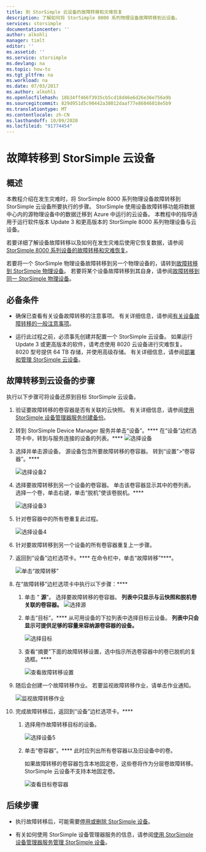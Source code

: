 ```yaml
---
title: 到 StorSimple 云设备的故障转移和灾难恢复
description: 了解如何将 StorSimple 8000 系列物理设备故障转移到云设备。
services: storsimple
documentationcenter: ''
author: alkohli
manager: timlt
editor: ''
ms.assetid: ''
ms.service: storsimple
ms.devlang: na
ms.topic: how-to
ms.tgt_pltfrm: na
ms.workload: na
ms.date: 07/03/2017
ms.author: alkohli
ms.openlocfilehash: 18b34ff466f3935cb5cd18d46e6d26e36e756a9b
ms.sourcegitcommit: 829d951d5c90442a38012daaf77e86046018e5b9
ms.translationtype: MT
ms.contentlocale: zh-CN
ms.lasthandoff: 10/09/2020
ms.locfileid: "91774454"
---
```

# <a name="fail-over-to-your-storsimple-cloud-appliance"></a>故障转移到 StorSimple 云设备

## <a name="overview"></a>概述

本教程介绍在发生灾难时，将 StorSimple 8000 系列物理设备故障转移到 StorSimple 云设备所要执行的步骤。 StorSimple 使用设备故障转移功能将数据中心内的源物理设备中的数据迁移到 Azure 中运行的云设备。 本教程中的指导适用于运行软件版本 Update 3 和更高版本的 StorSimple 8000 系列物理设备与云设备。

若要详细了解设备故障转移以及如何在发生灾难后使用它恢复数据，请参阅 [StorSimple 8000 系列设备的故障转移和灾难恢复](storsimple-8000-device-failover-disaster-recovery.md)。

若要将一个 StorSimple 物理设备故障转移到另一个物理设备的，请转到[故障转移到 StorSimple 物理设备](storsimple-8000-device-failover-physical-device.md)。 若要将某个设备故障转移到其自身，请参阅[故障转移到同一 StorSimple 物理设备](storsimple-8000-device-failover-same-device.md)。

## <a name="prerequisites"></a>必备条件

- 确保已查看有关设备故障转移的注意事项。 有关详细信息，请参阅[有关设备故障转移的一般注意事项](storsimple-8000-device-failover-disaster-recovery.md)。

- 运行此过程之前，必须事先创建并配置一个 StorSimple 云设备。 如果运行 Update 3 或更高版本的软件，请考虑使用 8020 云设备进行灾难恢复。 8020 型号提供 64 TB 存储，并使用高级存储。 有关详细信息，请参阅[部署和管理 StorSimple 云设备](storsimple-8000-cloud-appliance-u2.md)。

## <a name="steps-to-fail-over-to-a-cloud-appliance"></a>故障转移到云设备的步骤

执行以下步骤可将设备还原到目标 StorSimple 云设备。

1.  验证要故障转移的卷容器是否有关联的云快照。 有关详细信息，请参阅[使用 StorSimple 设备管理器服务创建备份](storsimple-8000-manage-backup-policies-u2.md)。
2. 转到 StorSimple Device Manager 服务并单击“设备”。**** 在“设备”边栏选项卡中，转到与服务连接的设备的列表。****
    ![选择设备](./media/storsimple-8000-device-failover-disaster-recovery/failover-cloud-dev1.png)
3. 选择并单击源设备。 源设备包含所要故障转移的卷容器。 转到“设置”>“卷容器”。****

    ![选择设备2](./media/storsimple-8000-device-failover-disaster-recovery/failover-cloud-dev2.png)
    
4. 选择要故障转移到另一个设备的卷容器。 单击该卷容器显示其中的卷列表。 选择一个卷，单击右键，单击“脱机”使该卷脱机。****

    ![选择设备3](./media/storsimple-8000-device-failover-disaster-recovery/failover-cloud-dev5.png)

5. 针对卷容器中的所有卷重复此过程。

     ![选择设备4](./media/storsimple-8000-device-failover-disaster-recovery/failover-cloud-dev7.png)

6. 针对要故障转移到另一个设备的所有卷容器重复上一步骤。

7. 返回到“设备”边栏选项卡。**** 在命令栏中，单击“故障转移”****。

    ![单击“故障转移”](./media/storsimple-8000-device-failover-disaster-recovery/failover-cloud-dev8.png)
8. 在“故障转移”边栏选项卡中执行以下步骤：****
   
    1. 单击 " **源**"。 选择要故障转移的卷容器。 **列表中只显示与云快照和脱机卷关联的卷容器。**
        ![选择源](./media/storsimple-8000-device-failover-disaster-recovery/failover-cloud-dev11.png)
    2. 单击“目标”。**** 从可用设备的下拉列表中选择目标云设备。 **列表中只会显示可提供足够的容量来容纳源卷容器的设备。**

        ![选择目标](./media/storsimple-8000-device-failover-disaster-recovery/failover-cloud-dev12.png)

    3. 查看“摘要”下面的故障转移设置，选中指示所选卷容器中的卷已脱机的复选框。**** 

        ![查看故障转移设置](./media/storsimple-8000-device-failover-disaster-recovery/failover-cloud-dev13.png)

9. 随后会创建一个故障转移作业。 若要监视故障转移作业，请单击作业通知。

    ![监视故障转移作业](./media/storsimple-8000-device-failover-disaster-recovery/failover-phy-dev13.png)

10. 完成故障转移后，返回到“设备”边栏选项卡。****

    1. 选择用作故障转移目标的设备。

       ![选择设备5](./media/storsimple-8000-device-failover-disaster-recovery/failover-phy-dev14.png)

    2. 单击“卷容器”。**** 此时应列出所有卷容器以及旧设备中的卷。

       如果故障转移的卷容器包含本地固定卷，这些卷将作为分层卷故障转移。 StorSimple 云设备不支持本地固定卷。

       ![查看目标卷容器](./media/storsimple-8000-device-failover-disaster-recovery/failover-phy-dev17.png)


## <a name="next-steps"></a>后续步骤

* 执行故障转移后，可能需要[停用或删除 StorSimple 设备](storsimple-8000-deactivate-and-delete-device.md)。

* 有关如何使用 StorSimple 设备管理器服务的信息，请参阅[使用 StorSimple 设备管理器服务管理 StorSimple 设备](storsimple-8000-manager-service-administration.md)。

